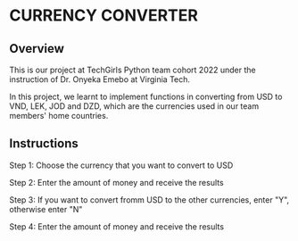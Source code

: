 # CURRENCY CONVERTER 

## Overview 
This is our project at TechGirls Python team cohort 2022 under the instruction of Dr. Onyeka Emebo at Virginia Tech. 

In this project, we learnt to implement functions in converting from USD to VND, LEK, JOD and DZD, which are the currencies used in our team members' home countries. 

## Instructions 
Step 1: Choose the currency that you want to convert to USD 

Step 2: Enter the amount of money and receive the results 

Step 3: If you want to convert fromm USD to the other currencies, enter "Y", otherwise enter "N" 

Step 4: Enter the amount of money and receive the results 


